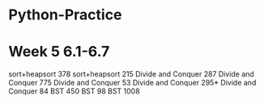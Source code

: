# Python-Practice
# Week 5 6.1-6.7

sort+heapsort 	378
sort+heapsort 	215
Divide and Conquer	287
Divide and Conquer	775
Divide and Conquer	53
Divide and Conquer	295*
Divide and Conquer	84
BST	450
BST	98
BST	1008
